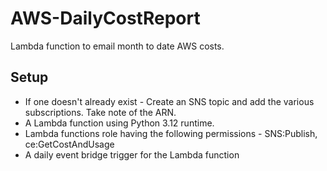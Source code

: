 # AWS-DailyCostReport
Lambda function to email month to date AWS costs.

## Setup
- If one doesn't already exist - Create an SNS topic and add the various subscriptions. Take note of the ARN.
- A Lambda function using Python 3.12 runtime.
- Lambda functions role having the following permissions - SNS:Publish, ce:GetCostAndUsage
- A daily event bridge trigger for the Lambda function